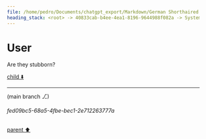 ```yaml
---
file: /home/pedro/Documents/chatgpt_export/Markdown/German Shorthaired Pointer Overview.md
heading_stack: <root> -> 40833cab-b4ee-4ea1-8196-9644988f082a -> System -> b26f7d2f-1eaa-4ae1-9c32-2d20377e75ae -> System -> aaa27954-d44f-4fe9-935e-92062b4cfc97 -> User -> dee57bea-b85e-4835-91a2-48d2ea795901 -> Assistant -> Physical Characteristics: -> Temperament: -> Health: -> Care and Maintenance: -> Versatility: -> aaa2ff3c-99d4-4113-bfc9-1011e90cdea2 -> User
---
```

# User

Are they stubborn?

[child ⬇️](#fed09bc5-68a5-4fbe-bec1-2e712263777a)

---

(main branch ⎇)
###### fed09bc5-68a5-4fbe-bec1-2e712263777a
[parent ⬆️](#aaa2ff3c-99d4-4113-bfc9-1011e90cdea2)
